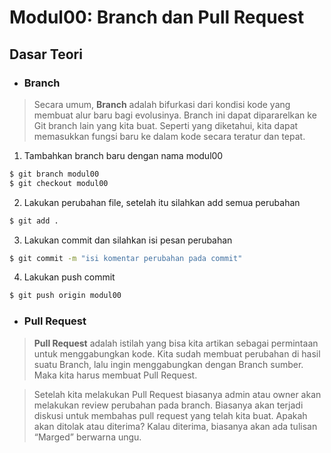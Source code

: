 # Modul00: Branch dan Pull Request

## Dasar Teori

- ### Branch

> Secara umum, **Branch** adalah bifurkasi dari kondisi kode yang membuat alur baru bagi evolusinya. Branch ini dapat dipararelkan ke Git branch lain yang kita buat. Seperti yang diketahui, kita dapat memasukkan fungsi baru ke dalam kode secara teratur dan tepat.

1. Tambahkan branch baru dengan nama modul00

```bash
$ git branch modul00
$ git checkout modul00
```

2. Lakukan perubahan file, setelah itu silahkan add semua perubahan

```bash
$ git add .
```

3. Lakukan commit dan silahkan isi pesan perubahan

```bash
$ git commit -m "isi komentar perubahan pada commit"
```

4. Lakukan push commit

```bash
$ git push origin modul00
```

- ### Pull Request

> **Pull Request** adalah istilah yang bisa kita artikan sebagai permintaan untuk menggabungkan kode.
Kita sudah membuat perubahan di hasil suatu Branch, lalu ingin menggabungkan dengan Branch sumber.
Maka kita harus membuat Pull Request.

> Setelah kita melakukan Pull Request biasanya admin atau owner akan melakukan review perubahan pada branch.
> Biasanya akan terjadi diskusi untuk membahas pull request yang telah kita buat.
> Apakah akan ditolak atau diterima?
> Kalau diterima, biasanya akan ada tulisan “Marged” berwarna ungu.
